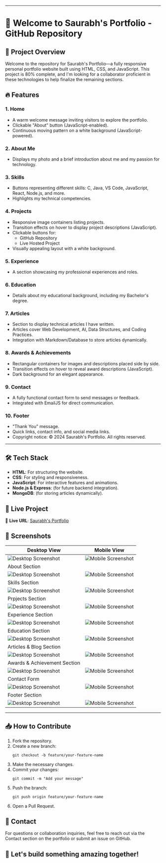 
---
<body>
    <div class="container">
        <h1>🚀 Welcome to Saurabh's Portfolio - GitHub Repository</h1>
        <h2>🌟 Project Overview</h2>
        <p>Welcome to the repository for Saurabh's Portfolio—a fully responsive personal portfolio website built using HTML, CSS, and JavaScript. This project is 80% complete, and I'm looking for a collaborator proficient in these technologies to help finalize the remaining sections.</p>
        <h2>🔥 Features</h2>
        <h3>1. Home</h3>
        <ul>
            <li>A warm welcome message inviting visitors to explore the portfolio.</li>
            <li>Clickable "About" button (JavaScript-enabled).</li>
            <li>Continuous moving pattern on a white background (JavaScript-powered).</li>
        </ul>
        <h3>2. About Me</h3>
        <ul>
            <li>Displays my photo and a brief introduction about me and my passion for technology.</li>
        </ul>
        <h3>3. Skills</h3>
        <ul>
            <li>Buttons representing different skills: C, Java, VS Code, JavaScript, React, Node.js, and more.</li>
            <li>Highlights my technical competencies.</li>
        </ul>
        <h3>4. Projects</h3>
        <ul>
            <li>Responsive image containers listing projects.</li>
            <li>Transition effects on hover to display project descriptions (JavaScript).</li>
            <li>Clickable buttons for:
                <ul>
                    <li>GitHub Repository</li>
                    <li>Live Hosted Project</li>
                </ul>
            </li>
            <li>Visually appealing layout with a white background.</li>
        </ul>
        <h3>5. Experience</h3>
        <ul>
            <li>A section showcasing my professional experiences and roles.</li>
        </ul>
        <h3>6. Education</h3>
        <ul>
            <li>Details about my educational background, including my Bachelor's degree.</li>
        </ul>
        <h3>7. Articles</h3>
        <ul>
            <li>Section to display technical articles I have written.</li>
            <li>Articles cover Web Development, AI, Data Structures, and Coding Practices.</li>
            <li>Integration with Markdown/Database to store articles dynamically.</li>
        </ul>
        <h3>8. Awards & Achievements</h3>
        <ul>
            <li>Rectangular containers for images and descriptions placed side by side.</li>
            <li>Transition effects on hover to reveal award descriptions (JavaScript).</li>
            <li>Dark background for an elegant appearance.</li>
        </ul>
        <h3>9. Contact</h3>
        <ul>
            <li>A fully functional contact form to send messages or feedback.</li>
            <li>Integrated with EmailJS for direct communication.</li>
        </ul>
        <h3>10. Footer</h3>
        <ul>
            <li>"Thank You" message.</li>
            <li>Quick links, contact info, and social media links.</li>
            <li>Copyright notice: © 2024 Saurabh's Portfolio. All rights reserved.</li>
        </ul>

        
 ---
 <h2>🛠️ Tech Stack</h2>
        <ul>
            <li><strong>HTML</strong>: For structuring the website.</li>
            <li><strong>CSS</strong>: For styling and responsiveness.</li>
            <li><strong>JavaScript</strong>: For interactive features and animations.</li>
            <li><strong>Node.js & Express</strong>: (for future backend integration).</li>
            <li><strong>MongoDB</strong>: (for storing articles dynamically).</li>
        </ul>
        <h2>🎯 Live Project</h2>
        <p>🔗 <strong>Live URL</strong>: <a href="https://www.gu-saurabh.tech/">Saurabh's Portfolio</a></p>
        
## 🎨 **Screenshots**
| Desktop View | Mobile View |
|-------------|------------|
| ![Desktop Screenshot](assets/images/screenshot/1.gif) | ![Mobile Screenshot](assets/images/screenshot/11.png) |
|About Section|
| ![Desktop Screenshot](assets/images/screenshot/2.png) | ![Mobile Screenshot](assets/images/screenshot/12.png) |
|Skills Section|
| ![Desktop Screenshot](assets/images/screenshot/3.png) | ![Mobile Screenshot](assets/images/screenshot/13.png) |
|Prpjects Section|
| ![Desktop Screenshot](assets/images/screenshot/4.png) | ![Mobile Screenshot](assets/images/screenshot/14.png) |
|Experience Section|
| ![Desktop Screenshot](assets/images/screenshot/5.png) | ![Mobile Screenshot](assets/images/screenshot/15.png) |
|Education Section|
| ![Desktop Screenshot](assets/images/screenshot/6.png) | ![Mobile Screenshot](assets/images/screenshot/16.png) |
|Articles & Blog Section|
| ![Desktop Screenshot](assets/images/screenshot/7.png) | ![Mobile Screenshot](assets/images/screenshot/17.png) |
|Awards & Achievement Section|
| ![Desktop Screenshot](assets/images/screenshot/8.png) | ![Mobile Screenshot](assets/images/screenshot/18.png) |
|Contact Form|
| ![Desktop Screenshot](assets/images/screenshot/9.png) | ![Mobile Screenshot](assets/images/screenshot/19.png) |
|Footer Section|
| ![Desktop Screenshot](assets/images/screenshot/10.png) | ![Mobile Screenshot](assets/images/screenshot/20.png) |

---
 <h2>📥 How to Contribute</h2>
        <ol>
            <li>Fork the repository.</li>
            <li>Create a new branch:
                <pre><code>git checkout -b feature/your-feature-name</code></pre>
            </li>
            <li>Make the necessary changes.</li>
            <li>Commit your changes:
                <pre><code>git commit -m "Add your message"</code></pre>
            </li>
            <li>Push the branch:
                <pre><code>git push origin feature/your-feature-name</code></pre>
            </li>
            <li>Open a Pull Request.</li>
        </ol>
        <h2>📧 Contact</h2>
        <p>For questions or collaboration inquiries, feel free to reach out via the Contact section on the portfolio or submit an issue on GitHub.</p>
        <h2>🚀 Let's build something amazing together!</h2>
    </div>
</body>
</html>
